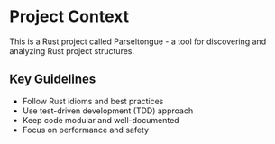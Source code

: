 # Project Context

This is a Rust project called Parseltongue - a tool for discovering and analyzing Rust project structures.

## Key Guidelines
- Follow Rust idioms and best practices
- Use test-driven development (TDD) approach
- Keep code modular and well-documented
- Focus on performance and safety